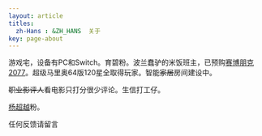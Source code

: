 ```yaml
---
layout: article
titles:
  zh-Hans : &ZH_HANS  关于
key: page-about
---
```




游戏宅，设备有PC和Switch。育碧粉。波兰蠢驴的米饭班主，已预购[赛博朋克2077](https://store.steampowered.com/app/1091500/Cyberpunk_2077/?l=schinese)。超级马里奥64版120星全取得玩家。智能~~家居~~房间建设中。

~~职业影评人~~看电影只打分很少评论。生信打工仔。

[杨超越](https://zh.wikipedia.org/wiki/%E6%9D%A8%E8%B6%85%E8%B6%8A)粉。



任何反馈请留言